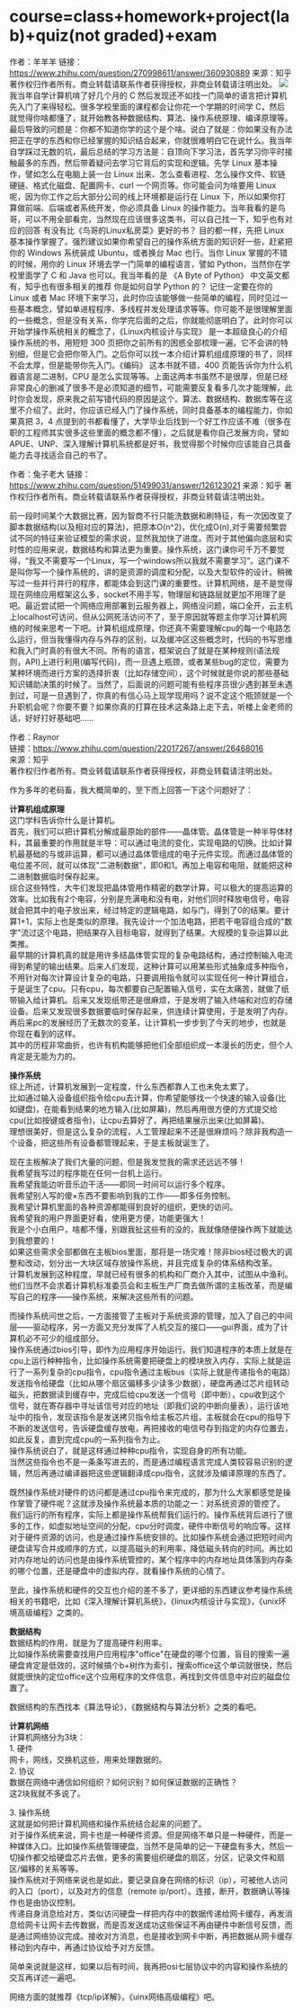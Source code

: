# course=class+homework+project(lab)+quiz(not graded)+exam
作者：羊羊羊
链接：https://www.zhihu.com/question/270998611/answer/360930889
来源：知乎
著作权归作者所有。商业转载请联系作者获得授权，非商业转载请注明出处。
![](_v_images/1549851831_32534.png)
我当年自学计算机啃了好几个月的 C 然后发现还不如找一门简单的语言把计算机先入门了来得轻松。很多学校里面的课程都会让你花一个学期的时间学 C，然后就觉得你啥都懂了，就开始教各种数据结构、算法、操作系统原理、编译原理等。最后导致的问题是：你都不知道你学的这个是个啥。说白了就是：你如果没有办法把正在学的东西和你已经掌握的知识结合起来，你就很难明白它在说什么。我当年自学踩过无数的坑，最后总结的学习方法是：自顶向下学习法，首先学习你平时接触最多的东西，然后带着疑问去学习它背后的实现和逻辑。先学 Linux 基本操作，譬如怎么在电脑上装一台 Linux 出来、怎么查看进程、怎么操作文件、软链硬链、格式化磁盘、配置网卡、curl 一个网页等。你可能会问为啥要用 Linux 呢，因为你工作之后大部分公司的线上环境都是运行在 Linux 下，所以如果你打算做前端、后端或者系统开发，你必须具备 Linux 的操作能力。当年我看的是鸟哥，可以不用全部看完，当然现在应该很多这类书，可以自己找一下，知乎也有对应的回答 有没有比《鸟哥的Linux私房菜》更好的书？ 目的都一样，先把 Linux 基本操作掌握了。强烈建议如果你希望自己的操作系统方面的知识好一些，赶紧把你的 Windows 系统装成 Ubuntu，或者换台 Mac 也行。当你 Linux 掌握的不错的时候，用你的 Linux 环境去学一门简单的编程语言，譬如 Python，当然你在学校里面学了 C 和 Java 也可以。我当年看的是 《A Byte of Python》 中文英文都有，知乎也有很多相关的推荐 你是如何自学 Python 的？ 记住一定要在你的 Linux 或者 Mac 环境下来学习，此时你应该能够做一些简单的编程，同时见过一些基本概念，譬如单进程程序、多线程并发处理请求等等。你可能不是很理解里面的一些概念，但是没有关系，你学完后面的之后，你就能彻底明白了。此时你可以开始学操作系统相关的概念了，《Linux内核设计与实现》 是一本超级良心的介绍操作系统的书，用短短 300 页把你之前所有的困惑全部梳理一遍。它不会讲的特别细，但是它会把你带入门。之后你可以找一本介绍计算机组成原理的书了，同样不会太厚，但是能带你先入门。《编码》 这本书就不错，400 页能告诉你为什么机器语言是二进制，CPU 是怎么实现等等。上面这两本书虽然不是很厚，但是已经非常良心的删减了很多不是必须知道的细节，可能需要反复看多几次才能理解，此时你会发现，原来我之前写错代码的原因是这个。算法、数据结构、数据库等在这里不介绍了。此时，你应该已经入门了操作系统，同时具备基本的编程能力，你如果真把 3，4 点提到的书都看懂了，大学毕业后找到一个好工作应该不难（很多在职的工程师其实很多这些里面的概念都不懂），之后就是看你自己发展方向，譬如 APUE、UNP、深入理解计算机系统都是好书，我觉得那个时候你应该能自己具备能力去寻找适合自己的书了。


作者：兔子老大
链接：https://www.zhihu.com/question/51499031/answer/126123021
来源：知乎
著作权归作者所有。商业转载请联系作者获得授权，非商业转载请注明出处。

前一段时间某个大数据比赛，因为智商不行只能洗数据和刷特征，有一次因改变了脚本数据结构(以及相对应的算法)，把原本O(n^2)，优化成O(n),对于需要频繁尝试不同的特征来验证模型的需求说，显然我加快了进度。而对于其他偏向底层和实时性的应用来说，数据结构和算法更为重要。操作系统，这门课你可千万不要觉得，“我又不需要写一个Linux，写一个windows所以我就不需要学习”。这门课不是叫你写一个操作系统的，讲的是资源的调度和分配，以及大型软件的设计。稍微写过一些并行并行的程序，都能体会到这门课的重要性。计算机网络，是不是觉得现在网络应用框架这么多，socket不用手写，物理层和链路层就更加不用理了是吧。最近尝试把一个网络应用部署到云服务器上，网络没问题，端口全开，云主机上localhost可访问，但从公网死活访问不了，至于原因就等题主你学习计算机网络的时候来思考一下吧。计算机组成原理，你还真不需要理解cpu的每一个电路怎么运行，但当我懂得内存与外存的区别，以及缓冲区这些概念时，代码的书写思维和我入门时真的有很大不同。所有的语言，框架说白了就是在某种规则(语法规则，API)上进行利用(编写代码)，而一旦遇上瓶颈，或者某些bug的定位，需要为某种环境而进行方案的选择折衷（比如存储空间），这个时候就是你说的那些基础知识辅助决策的时候了。当然了，后面说的问题可能有些程序员很少遇到甚至未遇到过，可是一旦遇到了，你真的有信心马上现学现用吗？说不定这个瓶颈就是一个升职机会呢？你要不要？如果你真的打算在技术这条路上走下去，听楼上金老师的话，好好打好基础吧……


作者：Raynor  
链接：https://www.zhihu.com/question/22017267/answer/26468016  
来源：知乎  
著作权归作者所有。商业转载请联系作者获得授权，非商业转载请注明出处。  
  

作为多年的老码畜，我大概简单的，至下而上回答一下这个问题好了：

**计算机组成原理**  
这门学科告诉你什么是计算机。  
首先，我们可以把计算机分解成最原始的部件——晶体管。晶体管是一种半导体材料，其最重要的作用就是半导：可以通过电流的变化，实现电路的切换。比如计算机最基础的与或非运算，都可以通过晶体管组成的电子元件实现。而通过晶体管的电位差不同，就可以体现"二进制数据"，即0和1。再加上电容和电阻，就能把这种二进制数据临时保存起来。  
综合这些特性，大牛们发现把晶体管用作精密的数学计算，可以极大的提高运算的效率。比如我有2个电容，分别是充满电和没有电，对他们同时释放电信号，电容就会把其中的电子放出来，经过特定的逻辑电路，如与门，得到了0的结果。要计算1+1，实际上也是类似的原理。我先设计一个加法电路，把若干电容组合成的"数字"流过这个电路，把结果存入目标电容，就得到了结果。大规模的复杂运算以此类推。  
最早期的计算机真的就是用许多结晶体管实现的复杂电路结构，通过控制输入电流得到希望的输出结果。后来人们发现，这种计算可以用某些形式抽象成多种指令，不用针对每次计算设计复杂的电路，只要调用指令就可以实现任何一种计算组合，于是诞生了cpu。只有cpu，每次都要自己配置输入信号，实在太痛苦，就做了纸带输入给计算机。后来又发现纸带还是很麻烦，于是发明了输入终端和对应的存储设备。后来又发现很多数据要临时保存起来，供连续计算使用，于是发明了内存。再后来pc的发展经历了无数次的变革，让计算机一步步到了今天的地步，也就是你现在看到的这样。  
其中的历程非常曲折，也许有机构能够把他们全部组织成一本漫长的历史，但个人肯定是无能为力的。

  

**操作系统**  
综上所述，计算机发展到一定程度，什么东西都靠人工也未免太累了。  
比如通过输入设备组织指令给cpu去计算，你希望能够找一个快速的输入设备(比如键盘)，在能看到结果的地方输入(比如屏幕)，然后再用很方便的方式提交给cpu(比如按键或者指令)，让cpu去算好了，再把结果展示出来(比如屏幕)。  
理想很美好，但是这么复杂的流程，人工管理起来不还是很麻烦吗？除非我构造一个设备，把这些所有设备都管理起来，于是主板就诞生了。

现在主板解决了我们大量的问题，但是我发觉我的需求还远远不够！  
我希望我写过的程序能在任何一台机上运行。  
我希望我能边听音乐边干活——即同一时间可以运行多个程序。  
我希望别人写的傻×东西不要影响到我的工作——即多任务控制。  
我希望计算机里面的各种资源都能得到良好的组织，更快的访问。  
我希望我的用户界面更好看，使用更方便，功能更强大！  
我是个小白用户，啥都不懂，别跟我扯这些有的没的，我就像随便操作两下就能达到我想要的！  
如果这些需求全部都做在主板bios里面，那将是一场灾难！除非bios经过极大的调整和改动，划分出一大块区域存放操作系统，并且完成复杂的体系结构改革。  
计算机发展到这种程度，早就已经有很多的机构和厂商介入其中，试图从中渔利。他们当然不会求着计算机标准委员会和主板生产厂商去做所谓的主板改革，而是编写自己的程序——操作系统，来解决这些所有的问题。

而操作系统问世之后，一方面接管了主板对于系统资源的管理，加入了自己的中间层——驱动程序，另一方面又充分发挥了人机交互的接口——gui界面，成为了计算机必不可少的组成部分。  
操作系统通过bios引导，即作为应用程序开始运行。我们知道程序的本质上就是在cpu上运行种种指令，比如操作系统需要把硬盘上的模块放入内存，实际上就是运行了一系列复杂的cpu指令，cpu指令通过主板bus（实际上就是传递指令的电路）发送指令给硬盘（比如从哪个扇区偏移多少读多少数据），硬盘再通过芯片组转动磁头，把数据读到缓存中，完成后给cpu发送一个信号（即中断），cpu收到这个信号，就在寄存器中寻址该信号对应的地址（即我们说的中断向量表），运行该地址中的指令，发现该指令是发送拷贝指令给主板芯片组，主板就会在cpu的指导下不断的发送信号，告诉硬盘缓存放电，再把接收的电信号存到指定的内存位置去，如此反复，直到完成cpu的一系列指令为止。  
操作系统说白了，就是这样通过种种cpu指令，实现自身的所有功能。  
当然这些指令也不是一条条写进去的，而是通过编程语言完成人类较容易识别的逻辑，然后再通过编译器把这些逻辑翻译成cpu指令，这就涉及编译原理的东西了。

既然操作系统对硬件的访问都是通过cpu指令来完成的，那为什么大家都感觉是操作掌管了硬件呢？这就涉及操作系统最本质的功能之一：对系统资源的管控了。  
我们运行的所有程序，实际上都是操作系统帮我们运行的。操作系统背后进行了很多的工作，如虚拟地址空间的分配，cpu分时调度，硬件中断信号的响应等。这样对于硬件资源的访问，也是通过操作系统安排的。比如操作系统会通过把短时间内硬盘读写合并成顺序的方式，以提高磁头的利用率，降低磁头转向的时间。再比如对内存地址的访问也是由操作系统管控的，某个程序中的内存地址具体落到内存条的哪个位置，还是硬盘中的虚拟内存，就看操作系统的心情了。

至此，操作系统和硬件的交互也介绍的差不多了，更详细的东西建议参考操作系统相关的书籍吧，比如《深入理解计算机系统》，《linux内核设计与实现》，《unix环境高级编程》之类的。

  

**数据结构**  
数据结构的作用，就是为了提高硬件利用率。  
比如操作系统需要查找用户应用程序"office"在硬盘的哪个位置，盲目的搜索一遍硬盘肯定是低效的，这时候搞个b+树作为索引，搜索office这个单词就很快，然后就能很快的定位office这个应用程序的文件信息，再找到文件信息中对应的磁盘位置了。

数据结构的东西找本《算法导论》，《数据结构与算法分析》之类的看吧。

**计算机网络**  
计算机网络分为3块：  
1\. 硬件  
网卡，网线，交换机这些，用来处理数据的。  
2\. 协议  
数据在网络中通信如何组织？如何识别？如何保证数据的正确性？  
这2块我就不多说了。

3\. 操作系统  
这就是如何把计算机网络和操作系统结合起来的问题了。  
对于操作系统来说，网卡也是一种硬件资源。但是网络不单只是一种硬件，而是一种媒体入口。比如操作系统管理硬盘，当然不是简单的记一下硬盘有多大，然后一切操作都交给硬盘芯片去做，更多的需要组织硬盘的扇区，分区，记录文件和扇区/偏移的关系等等。  
操作系统对于网络来说也是如此，要记录自身在网络的标识（ip），可被他人访问的入口（port），以及对方的信息（remote ip/port）。连接，断开，数据确认等操作也是由协议控制。  
传递自身消息给对方，类似访问硬盘一样把内存中的数据传递给网卡缓存，再发消息给网卡让网卡去传数据，而是否发送成功这些保证不再由硬件中断信号反馈，而是通过网络协议完成。接收对方消息，也是接收到网卡中断，再把数据从网卡缓存移动到内存中，再通过协议给予对方反馈。

简单来说就是这样，如果以后有时间，我再把osi七层协议中的内容和操作系统的交互再详述一遍吧。

网络方面的就推荐《tcp/ip详解》，《uinx网络高级编程》吧。















